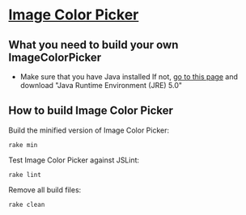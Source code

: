 [Image Color Picker](http://github.com/Skarabaeus/ImageColorPicker)
================================

What you need to build your own ImageColorPicker
------------------------------------------------
* Make sure that you have Java installed 
If not, [go to this page](http://java.sun.com/javase/downloads/index.jsp) and download "Java Runtime Environment (JRE) 5.0"

How to build Image Color Picker
-----------------------------

Build the minified version of Image Color Picker:

    rake min
    
Test Image Color Picker against JSLint:

    rake lint

Remove all build files:
  
    rake clean


